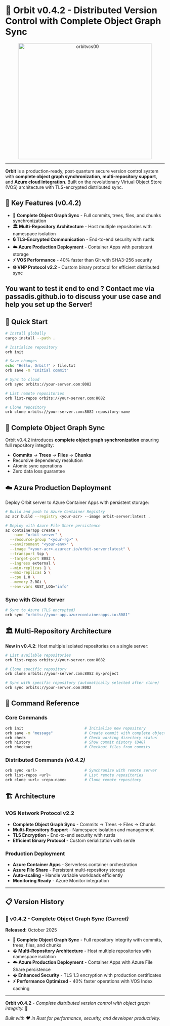 # 🚀 Orbit v0.4.2 - Distributed Version Control with Complete Object Graph Sync

<div align="center">
  <img width="420" height="367" alt="orbitvcs00" src="https://github.com/user-attachments/assets/72f10322-3a33-4dd4-a9c2-0f8250d3c361" />
</div>

---

**Orbit** is a production-ready, post-quantum secure version control system with **complete object graph synchronization**, **multi-repository support**, and **Azure cloud integration**. Built on the revolutionary Virtual Object Store (VOS) architecture with TLS-encrypted distributed sync.

## 🎯 Key Features (v0.4.2)

- **🔄 Complete Object Graph Sync** - Full commits, trees, files, and chunks synchronization
- **🏛️ Multi-Repository Architecture** - Host multiple repositories with namespace isolation
- **🔒 TLS-Encrypted Communication** - End-to-end security with rustls
- **☁️ Azure Production Deployment** - Container Apps with persistent storage
- **⚡ VOS Performance** - 40% faster than Git with SHA3-256 security
- **🌐 VNP Protocol v2.2** - Custom binary protocol for efficient distributed sync

## You want to test it end to end ? Contact me via passadis.github.io to discuss your use case and help you set up the Server!

## 🚀 Quick Start

```bash
# Install globally
cargo install --path .

# Initialize repository
orb init

# Save changes
echo "Hello, Orbit!" > file.txt
orb save -m "Initial commit"

# Sync to cloud
orb sync orbits://your-server.com:8082

# List remote repositories
orb list-repos orbits://your-server.com:8082

# Clone repository
orb clone orbits://your-server.com:8082 repository-name
```

## 🔄 Complete Object Graph Sync

Orbit v0.4.2 introduces **complete object graph synchronization** ensuring full repository integrity:

- **Commits** → **Trees** → **Files** → **Chunks**
- Recursive dependency resolution
- Atomic sync operations
- Zero data loss guarantee

## ☁️ Azure Production Deployment

Deploy Orbit server to Azure Container Apps with persistent storage:

```bash
# Build and push to Azure Container Registry
az acr build --registry <your-acr> --image orbit-server:latest .

# Deploy with Azure File Share persistence
az containerapp create \
  --name "orbit-server" \
  --resource-group "<your-rg>" \
  --environment "<your-env>" \
  --image "<your-acr>.azurecr.io/orbit-server:latest" \
  --transport tcp \
  --target-port 8082 \
  --ingress external \
  --min-replicas 1 \
  --max-replicas 5 \
  --cpu 1.0 \
  --memory 2.0Gi \
  --env-vars RUST_LOG="info"
```

### Sync with Cloud Server
```bash
# Sync to Azure (TLS encrypted)
orb sync "orbits://your-app.azurecontainerapps.io:8081"
```

## 🏛️ Multi-Repository Architecture 

**New in v0.4.2**: Host multiple isolated repositories on a single server:

```bash
# List available repositories
orb list-repos orbits://your-server.com:8082

# Clone specific repository
orb clone orbits://your-server.com:8082 my-project

# Sync with specific repository (automatically selected after clone)
orb sync orbits://your-server.com:8082
```

## 🔧 Command Reference

### Core Commands
```bash
orb init                           # Initialize new repository
orb save -m "message"              # Create commit with complete object graph
orb check                          # Check working directory status
orb history                        # Show commit history (DAG)
orb checkout                       # Checkout files from commits
```

### Distributed Commands *(v0.4.2)*
```bash
orb sync <url>                     # Synchronize with remote server
orb list-repos <url>               # List remote repositories  
orb clone <url> <repo-name>        # Clone remote repository
```

## 🏗️ Architecture

### VOS Network Protocol v2.2
- **Complete Object Graph Sync** - Commits → Trees → Files → Chunks
- **Multi-Repository Support** - Namespace isolation and management
- **TLS Encryption** - End-to-end security with rustls
- **Efficient Binary Protocol** - Custom serialization with serde

### Production Deployment
- **Azure Container Apps** - Serverless container orchestration
- **Azure File Share** - Persistent multi-repository storage
- **Auto-scaling** - Handle variable workloads efficiently
- **Monitoring Ready** - Azure Monitor integration

---

## 📋 Version History

### 🚀 v0.4.2 - Complete Object Graph Sync *(Current)*
**Released:** October 2025
- **🔄 Complete Object Graph Sync** - Full repository integrity with commits, trees, files, and chunks
- **�️ Multi-Repository Architecture** - Host multiple repositories with namespace isolation
- **☁️ Azure Production Deployment** - Container Apps with Azure File Share persistence
- **� Enhanced Security** - TLS 1.3 encryption with production certificates
- **⚡ Performance Optimized** - 40% faster operations with VOS Index caching

---

**Orbit v0.4.2** - *Complete distributed version control with object graph integrity.* 🌟

*Built with ❤️ in Rust for performance, security, and developer productivity.*
